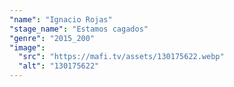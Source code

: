 ```yaml
---
"name": "Ignacio Rojas"
"stage_name": "Estamos cagados"
"genre": "2015_200"
"image":
  "src": "https://mafi.tv/assets/130175622.webp"
  "alt": "130175622"
---
```

